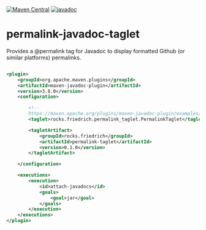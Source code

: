 [![Maven Central](https://img.shields.io/maven-central/v/rocks.friedrich/permalink-taglet.svg?style=flat)](https://central.sonatype.com/artifact/rocks.friedrich/permalink-taglet)
[![javadoc](https://javadoc.io/badge2/rocks.friedrich/permalink-taglet/javadoc.svg)](https://javadoc.io/doc/rocks.friedrich/permalink-taglet)

# permalink-javadoc-taglet

Provides a @permalink tag for Javadoc to display formatted Github (or similar platforms) permalinks.

```xml

<plugin>
    <groupId>org.apache.maven.plugins</groupId>
    <artifactId>maven-javadoc-plugin</artifactId>
    <version>3.8.0</version>
    <configuration>

        <!--
        https://maven.apache.org/plugins/maven-javadoc-plugin/examples/taglet-configuration.html -->
        <taglet>rocks.friedrich.permalink_taglet.PermalinkTaglet</taglet>

        <tagletArtifact>
            <groupId>rocks.friedrich</groupId>
            <artifactId>permalink-taglet</artifactId>
            <version>0.1.0</version>
        </tagletArtifact>

    </configuration>

    <executions>
        <execution>
            <id>attach-javadocs</id>
            <goals>
                <goal>jar</goal>
            </goals>
        </execution>
    </executions>
</plugin>
```
